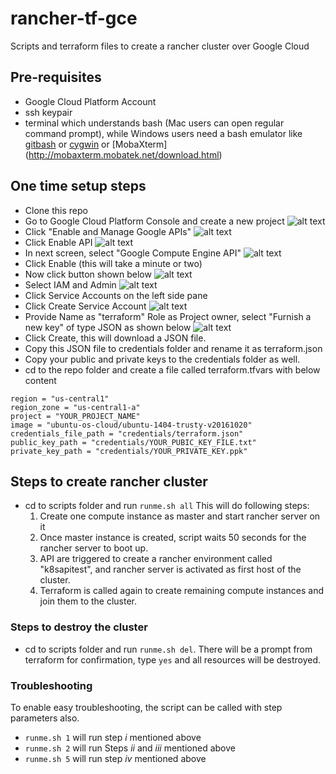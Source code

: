 # rancher-tf-gce
Scripts and terraform files to create a rancher cluster over Google Cloud

## Pre-requisites
* Google Cloud Platform Account
* ssh keypair 
* terminal which understands bash (Mac users can open regular command prompt), while Windows users need a bash emulator like [gitbash](https://git-scm.com/download/win) or [cygwin](https://cygwin.com/install.html) or [MobaXterm] (http://mobaxterm.mobatek.net/download.html)


## One time setup steps
* Clone this repo
* Go to Google Cloud Platform Console and create a new project ![alt text][step1]
* Click "Enable and Manage Google APIs" ![alt text][step2]
* Click Enable API ![alt text][step3]
* In next screen, select "Google Compute Engine API" ![alt text][step4]
* Click Enable (this will take a minute or two)
* Now click button shown below ![alt text][step5]
* Select IAM and Admin ![alt text][step6]
* Click Service Accounts on the left side pane 
* Click Create Service Account ![alt text][step7]
* Provide Name as "terraform" Role as Project owner, select "Furnish a new key" of type JSON as shown below ![alt text][step8]
* Click Create, this will download a JSON file. 
* Copy this JSON file to credentials folder and rename it as terraform.json
* Copy your public and private keys to the credentials folder as well.
* cd to the repo folder and create a file called terraform.tfvars with below content 
~~~
region = "us-central1"
region_zone = "us-central1-a"
project = "YOUR_PROJECT_NAME"
image = "ubuntu-os-cloud/ubuntu-1404-trusty-v20161020"
credentials_file_path = "credentials/terraform.json"
public_key_path = "credentials/YOUR_PUBIC_KEY_FILE.txt"
private_key_path = "credentials/YOUR_PRIVATE_KEY.ppk"
~~~

## Steps to create rancher cluster
* cd to scripts folder and run `runme.sh all` This will do following steps:
  1. Create one compute instance as master and start rancher server on it 
  2. Once master instance is created, script waits 50 seconds for the rancher server to boot up. 
  3. API are triggered to create a rancher environment called "k8sapitest", and rancher server is activated as first host of the cluster. 
  4. Terraform is called again to create remaining compute instances and join them to the cluster. 

### Steps to destroy the cluster 

* cd to scripts folder and run `runme.sh del`. There will be a prompt from terraform for confirmation, type `yes` and all resources will be destroyed.

### Troubleshooting 

To enable easy troubleshooting, the script can be called with step parameters also. 
* `runme.sh 1` will run step _i_ mentioned above
* `runme.sh 2` will run Steps _ii_ and _iii_ mentioned above
* `runme.sh 5` will run step _iv_ mentioned above


[step1]: https://github.com/harshal-shah/github-images/blob/master/rancher-tf-gce/CreateProject.jpg "Create GCP project"
[step2]: https://github.com/harshal-shah/github-images/blob/master/rancher-tf-gce/GoogleManageAPI1.jpg "Enable API"
[step3]: https://github.com/harshal-shah/github-images/blob/master/rancher-tf-gce/GoogleComputeEngineAPI.jpg "Search Compute Engine API"
[step4]: https://github.com/harshal-shah/github-images/blob/master/rancher-tf-gce/GCE-API-Enabled.jpg "Enable Compute Engine API"
[step5]: https://github.com/harshal-shah/github-images/blob/master/rancher-tf-gce/Prod-Serv.jpg "Products and Services"
[step6]: https://github.com/harshal-shah/github-images/blob/master/rancher-tf-gce/IAM-Admin.jpg "Service Account"
[step7]: https://github.com/harshal-shah/github-images/blob/master/rancher-tf-gce/CreateServAcc.jpg "Service Account"
[step8]: https://github.com/harshal-shah/github-images/blob/master/rancher-tf-gce/ServiceKey.jpg "Service Key"
